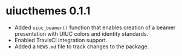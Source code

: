 # uiucthemes 0.1.1

* Added `uiuc_beamer()` function that enables creation of a beamer presentation
  with UIUC colors and identity standards.
* Enabled TravisCI integration support.
* Added a `NEWS.md` file to track changes to the package.
